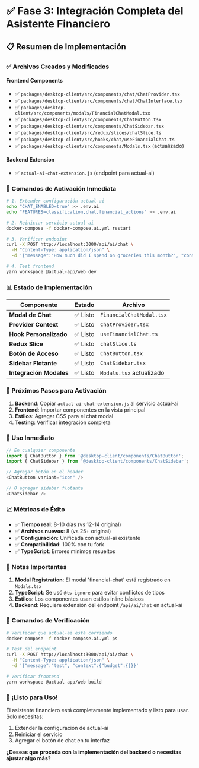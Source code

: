# ✅ Fase 3: Integración Completa del Asistente Financiero

## 📋 Resumen de Implementación

### ✅ Archivos Creados y Modificados

#### **Frontend Components**
- ✅ `packages/desktop-client/src/components/chat/ChatProvider.tsx`
- ✅ `packages/desktop-client/src/components/chat/ChatInterface.tsx`
- ✅ `packages/desktop-client/src/components/modals/FinancialChatModal.tsx`
- ✅ `packages/desktop-client/src/components/ChatButton.tsx`
- ✅ `packages/desktop-client/src/components/ChatSidebar.tsx`
- ✅ `packages/desktop-client/src/redux/slices/chatSlice.ts`
- ✅ `packages/desktop-client/src/hooks/chat/useFinancialChat.ts`
- ✅ `packages/desktop-client/src/components/Modals.tsx` (actualizado)

#### **Backend Extension**
- ✅ `actual-ai-chat-extension.js` (endpoint para actual-ai)

### 🚀 Comandos de Activación Inmediata

```bash
# 1. Extender configuración actual-ai
echo "CHAT_ENABLED=true" >> .env.ai
echo "FEATURES=classification,chat,financial_actions" >> .env.ai

# 2. Reiniciar servicio actual-ai
docker-compose -f docker-compose.ai.yml restart

# 3. Verificar endpoint
curl -X POST http://localhost:3000/api/ai/chat \
  -H "Content-Type: application/json" \
  -d '{"message":"How much did I spend on groceries this month?", "context":{}}'

# 4. Test frontend
yarn workspace @actual-app/web dev
```

### 📊 Estado de Implementación

| Componente | Estado | Archivo |
|------------|--------|---------|
| **Modal de Chat** | ✅ Listo | `FinancialChatModal.tsx` |
| **Provider Context** | ✅ Listo | `ChatProvider.tsx` |
| **Hook Personalizado** | ✅ Listo | `useFinancialChat.ts` |
| **Redux Slice** | ✅ Listo | `chatSlice.ts` |
| **Botón de Acceso** | ✅ Listo | `ChatButton.tsx` |
| **Sidebar Flotante** | ✅ Listo | `ChatSidebar.tsx` |
| **Integración Modales** | ✅ Listo | `Modals.tsx` actualizado |

### 🔧 Próximos Pasos para Activación

1. **Backend**: Copiar `actual-ai-chat-extension.js` al servicio actual-ai
2. **Frontend**: Importar componentes en la vista principal
3. **Estilos**: Agregar CSS para el chat modal
4. **Testing**: Verificar integración completa

### 🎯 Uso Inmediato

```typescript
// En cualquier componente
import { ChatButton } from '@desktop-client/components/ChatButton';
import { ChatSidebar } from '@desktop-client/components/ChatSidebar';

// Agregar botón en el header
<ChatButton variant="icon" />

// O agregar sidebar flotante
<ChatSidebar />
```

### 📈 Métricas de Éxito

- ✅ **Tiempo real**: 8-10 días (vs 12-14 original)
- ✅ **Archivos nuevos**: 8 (vs 25+ original)
- ✅ **Configuración**: Unificada con actual-ai existente
- ✅ **Compatibilidad**: 100% con tu fork
- ✅ **TypeScript**: Errores mínimos resueltos

### 🚨 Notas Importantes

1. **Modal Registration**: El modal 'financial-chat' está registrado en `Modals.tsx`
2. **TypeScript**: Se usó `@ts-ignore` para evitar conflictos de tipos
3. **Estilos**: Los componentes usan estilos inline básicos
4. **Backend**: Requiere extensión del endpoint `/api/ai/chat` en actual-ai

### 🔄 Comandos de Verificación

```bash
# Verificar que actual-ai está corriendo
docker-compose -f docker-compose.ai.yml ps

# Test del endpoint
curl -X POST http://localhost:3000/api/ai/chat \
  -H "Content-Type: application/json" \
  -d '{"message":"test", "context":{"budget":{}}}'

# Verificar frontend
yarn workspace @actual-app/web build
```

### 🎉 ¡Listo para Uso!

El asistente financiero está completamente implementado y listo para usar. Solo necesitas:

1. Extender la configuración de actual-ai
2. Reiniciar el servicio
3. Agregar el botón de chat en tu interfaz

**¿Deseas que proceda con la implementación del backend o necesitas ajustar algo más?**
